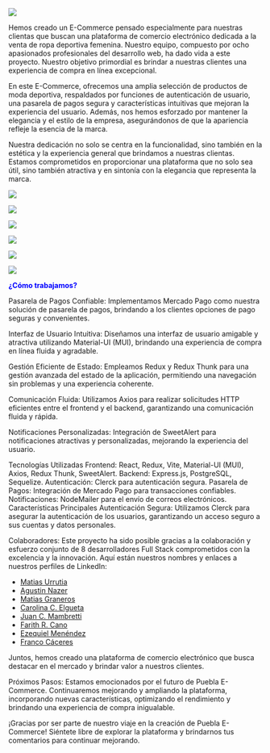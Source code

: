 ![](https://cdn.discordapp.com/attachments/1135591422750375987/1136830616839659530/PdM.png)

Hemos creado un E-Commerce pensado especialmente para nuestras clientas que buscan una plataforma de comercio electrónico dedicada a la venta de ropa deportiva femenina. Nuestro equipo, compuesto por ocho apasionados profesionales del desarrollo web, ha dado vida a este proyecto. Nuestro objetivo primordial es brindar a nuestras clientes una experiencia de compra en línea excepcional.

En este E-Commerce, ofrecemos una amplia selección de productos de moda deportiva, respaldados por funciones de autenticación de usuario, una pasarela de pagos segura y características intuitivas que mejoran la experiencia del usuario. Además, nos hemos esforzado por mantener la elegancia y el estilo de la empresa, asegurándonos de que la apariencia refleje la esencia de la marca.

Nuestra dedicación no solo se centra en la funcionalidad, sino también en la estética y la experiencia general que brindamos a nuestras clientas. Estamos comprometidos en proporcionar una plataforma que no solo sea útil, sino también atractiva y en sintonía con la elegancia que representa la marca.

![](https://cdn.discordapp.com/attachments/1135591422750375986/1145866187247452180/image.png)

![](https://cdn.discordapp.com/attachments/1135591422750375986/1145866311868612698/image.png)

![](https://cdn.discordapp.com/attachments/1135591422750375986/1145866644447576064/image.png)

![](https://cdn.discordapp.com/attachments/1135591422750375986/1145867064041541652/image.png)

![](https://cdn.discordapp.com/attachments/1135591422750375986/1145867617656115240/image.png)

![](https://cdn.discordapp.com/attachments/1135591422750375986/1145867751840301177/image.png)


**<span style="color: blue; font-weight: bold;">¿Cómo trabajamos?</span>**

Pasarela de Pagos Confiable: Implementamos Mercado Pago como nuestra solución de pasarela de pagos, brindando a los clientes opciones de pago seguras y convenientes.

Interfaz de Usuario Intuitiva: Diseñamos una interfaz de usuario amigable y atractiva utilizando Material-UI (MUI), brindando una experiencia de compra en línea fluida y agradable.

Gestión Eficiente de Estado: Empleamos Redux y Redux Thunk para una gestión avanzada del estado de la aplicación, permitiendo una navegación sin problemas y una experiencia coherente.

Comunicación Fluida: Utilizamos Axios para realizar solicitudes HTTP eficientes entre el frontend y el backend, garantizando una comunicación fluida y rápida.

Notificaciones Personalizadas: Integración de SweetAlert para notificaciones atractivas y personalizadas, mejorando la experiencia del usuario.

Tecnologías Utilizadas
Frontend: React, Redux, Vite, Material-UI (MUI), Axios, Redux Thunk, SweetAlert.
Backend: Express.js, PostgreSQL, Sequelize.
Autenticación: Clerck para autenticación segura.
Pasarela de Pagos: Integración de Mercado Pago para transacciones confiables.
Notificaciones: NodeMailer para el envío de correos electrónicos.
Características Principales
Autenticación Segura: Utilizamos Clerck para asegurar la autenticación de los usuarios, garantizando un acceso seguro a sus cuentas y datos personales.

Colaboradores:
Este proyecto ha sido posible gracias a la colaboración y esfuerzo conjunto de 8 desarrolladores Full Stack comprometidos con la excelencia y la innovación. Aquí están nuestros nombres y enlaces a nuestros perfiles de LinkedIn:


- [Matias Urrutia](https://www.linkedin.com/in/mat%C3%ADas-urrutia-de-ter%C3%A1n-16695a20b/)
- [Agustin Nazer](https://www.linkedin.com/in/agust%C3%ADnnazer/)
- [Matias Graneros](https://www.linkedin.com/in/matias-graneros-86605388/)
- [Carolina C. Elgueta](https://www.linkedin.com/in/carolina-carvacho-elgueta-263469130/)
- [Juan C. Mambretti](https://www.linkedin.com/in/juan-cruz-mambretti-a8a3a9281/)
- [Farith R. Cano](https://www.linkedin.com/in/farith-romero-cano-7b80a5126/)
- [Ezequiel Menéndez](https://www.linkedin.com/in/ezequiel-men%C3%A9ndez-888381218/)
- [Franco Cáceres](https://www.linkedin.com/in/franco-c%C3%A1ceres-2731a0273/)


Juntos, hemos creado una plataforma de comercio electrónico que busca destacar en el mercado y brindar valor a nuestros clientes.

Próximos Pasos:
Estamos emocionados por el futuro de Puebla E-Commerce. Continuaremos mejorando y ampliando la plataforma, incorporando nuevas características, optimizando el rendimiento y brindando una experiencia de compra inigualable.

¡Gracias por ser parte de nuestro viaje en la creación de Puebla E-Commerce! Siéntete libre de explorar la plataforma y brindarnos tus comentarios para continuar mejorando.
